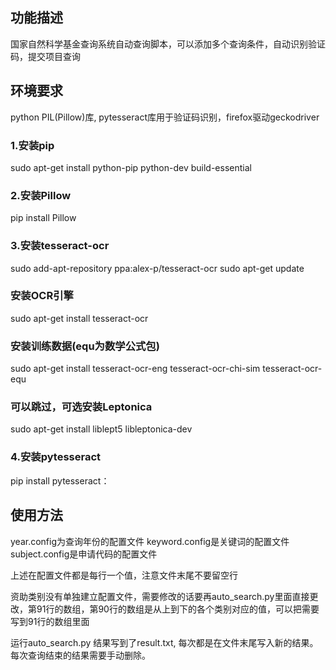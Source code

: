 ## 功能描述

国家自然科学基金查询系统自动查询脚本，可以添加多个查询条件，自动识别验证码，提交项目查询

## 环境要求

python PIL(Pillow)库, pytesseract库用于验证码识别，firefox驱动geckodriver

### 1.安装pip
sudo apt-get install python-pip python-dev build-essential 
### 2.安装Pillow
pip install Pillow
### 3.安装tesseract-ocr
sudo add-apt-repository ppa:alex-p/tesseract-ocr
sudo apt-get update
### 安装OCR引擎
sudo apt-get install tesseract-ocr
### 安装训练数据(equ为数学公式包)
sudo apt-get install tesseract-ocr-eng tesseract-ocr-chi-sim  tesseract-ocr-equ
### 可以跳过，可选安装Leptonica
sudo apt-get install liblept5  libleptonica-dev
### 4.安装pytesseract
pip install pytesseract：

## 使用方法
year.config为查询年份的配置文件
keyword.config是关键词的配置文件
subject.config是申请代码的配置文件

上述在配置文件都是每行一个值，注意文件末尾不要留空行

资助类别没有单独建立配置文件，需要修改的话要再auto_search.py里面直接更改，第91行的数组，第90行的数组是从上到下的各个类别对应的值，可以把需要写到91行的数组里面

运行auto_search.py
结果写到了result.txt, 每次都是在文件末尾写入新的结果。每次查询结束的结果需要手动删除。

